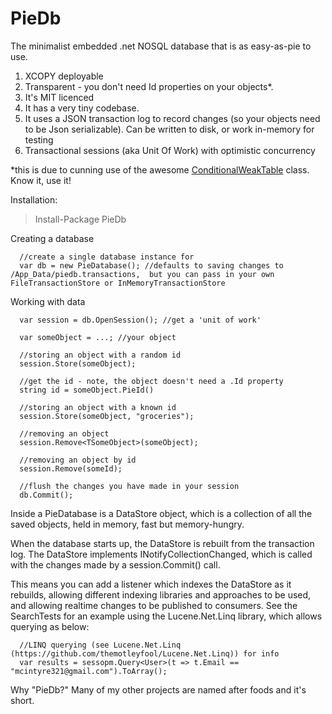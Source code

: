 PieDb
=====

The minimalist embedded .net NOSQL database that is as easy-as-pie to use.

1. XCOPY deployable 
2. Transparent - you don't need Id properties on your objects*.
2. It's MIT licenced
3. It has a very tiny codebase.
4. It uses a JSON transaction log to record changes (so your objects need to be Json serializable). Can be written to disk, or work in-memory for testing
5. Transactional sessions (aka Unit Of Work) with optimistic concurrency

*this is due to cunning use of the awesome [ConditionalWeakTable](http://msdn.microsoft.com/en-us/library/dd287757.aspx) class. Know it, use it!

Installation:

> Install-Package PieDb


Creating a database

      //create a single database instance for 
      var db = new PieDatabase(); //defaults to saving changes to /App_Data/piedb.transactions,  but you can pass in your own FileTransactionStore or InMemoryTransactionStore
      
Working with data
      
      var session = db.OpenSession(); //get a 'unit of work'
      
      var someObject = ...; //your object
      
      //storing an object with a random id
      session.Store(someObject);
      
      //get the id - note, the object doesn't need a .Id property
      string id = someObject.PieId()
      
      //storing an object with a known id
      session.Store(someObject, "groceries");
      
      //removing an object
      session.Remove<TSomeObject>(someObject);
      
      //removing an object by id
      session.Remove(someId);

      //flush the changes you have made in your session
      db.Commit();
 

Inside a PieDatabase is a DataStore object, which is a collection of all the saved objects, held in memory, fast but memory-hungry.

When the database starts up, the DataStore is rebuilt from the transaction log. The DataStore implements 
INotifyCollectionChanged, which is called with the changes made by a session.Commit() call.

This means you can add a listener which indexes the DataStore as it rebuilds, allowing different indexing 
libraries and approaches to be used, and allowing realtime changes to be published to consumers. See the SearchTests
for an example using the Lucene.Net.Linq library, which allows querying as below:

      //LINQ querying (see Lucene.Net.Linq (https://github.com/themotleyfool/Lucene.Net.Linq)) for info
      var results = sessopm.Query<User>(t => t.Email == "mcintyre321@gmail.com").ToArray();

Why "PieDb?" Many of my other projects are named after foods and it's short.

